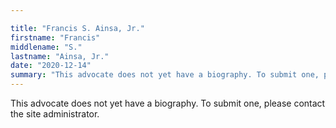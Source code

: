 ```yaml
---

title: "Francis S. Ainsa, Jr."
firstname: "Francis"
middlename: "S."
lastname: "Ainsa, Jr."
date: "2020-12-14"
summary: "This advocate does not yet have a biography. To submit one, please contact the site administrator."
---
```

This advocate does not yet have a biography. To submit one, please contact the site administrator.

